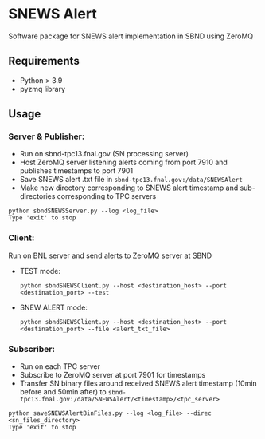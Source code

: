 # SNEWS Alert

Software package for SNEWS alert implementation in SBND using ZeroMQ

## Requirements
- Python > 3.9
- pyzmq library

## Usage

### Server & Publisher:
- Run on sbnd-tpc13.fnal.gov (SN processing server)
- Host ZeroMQ server listening alerts coming from port 7910 and publishes timestamps to port 7901
- Save SNEWS alert .txt file in ```sbnd-tpc13.fnal.gov:/data/SNEWSAlert```
- Make new directory corresponding to SNEWS alert timestamp and sub-directories corresponding to TPC servers
```
python sbndSNEWSServer.py --log <log_file>
Type 'exit' to stop
```

### Client:
Run on BNL server and send alerts to ZeroMQ server at SBND
- TEST mode:
	```
	python sbndSNEWSClient.py --host <destination_host> --port <destination_port> --test
	```
- SNEW ALERT mode:
	```
	python sbndSNEWSClient.py --host <destination_host> --port <destination_port> --file <alert_txt_file>
	```

### Subscriber:
- Run on each TPC server
- Subscribe to ZeroMQ server at port 7901 for timestamps
- Transfer SN binary files around received SNEWS alert timestamp (10min before and 50min after) to ```sbnd-tpc13.fnal.gov:/data/SNEWSAlert/<timestamp>/<tpc_server>```
```
python saveSNEWSAlertBinFiles.py --log <log_file> --direc <sn_files_directory>
Type 'exit' to stop
```
